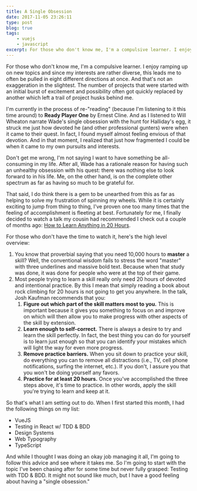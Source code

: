 ```yaml
---
title: A Single Obsession
date: 2017-11-05 23:26:11
type: post
blog: true
tags: 
    - vuejs
    - javascript
excerpt: For those who don't know me, I'm a compulsive learner. I enjoy ramping up on new topics and since my interests are rather diverse, this leads me to often be pulled in eight different directions at once. And that's not an exaggeration in the slightest. The number of projects that were started with an initial burst of excitement and possibility often got quickly replaced by another which left a trail of project husks behind me.
---
```


For those who don't know me, I'm a compulsive learner. I enjoy ramping up on new topics and since my interests are rather diverse, this leads me to often be pulled in eight different directions at once. And that's not an exaggeration in the slightest. The number of projects that were started with an initial burst of excitement and possibility often got quickly replaced by another which left a trail of project husks behind me.

I'm currently in the process of re-"reading" (because I'm listening to it this time around) to **Ready Player One** by Ernest Cline. And as I listened to Will Wheaton narrate Wade's single obsession with the hunt for Halliday's egg, it struck me just how devoted he (and other professional gunters) were when it came to their quest. In fact, I found myself almost feeling envious of that devotion. And in that moment, I realized that just how fragmented I could be when it came to my own pursuits and interests.

Don't get me wrong, I'm not saying I want to have something be all-consuming in my life. After all, Wade has a rationale reason for having such an unhealthy obsession with his quest: there was nothing else to look forward to in his life. Me, on the other hand, is on the complete other spectrum as far as having so much to be grateful for. 

That said, I do think there is a gem to be unearthed from this as far as helping to solve my frustration of spinning my wheels. While it is certainly exciting to jump from thing to thing, I've proven one too many times that the feeling of accomplishment is fleeting at best. Fortunately for me, I finally decided to watch a talk my cousin had recommended I check out a couple of months ago: [How to Learn Anything in 20 Hours](https://www.youtube.com/watch?v=5MgBikgcWnY). 

For those who don't have the time to watch it, here's the high level overview:

1. You know that proverbial saying that you need 10,000 hours to **master** a skill? Well, the conventional wisdom fails to stress the word "master" with three underlines and massive bold text. Because when that study was done, it was done for people who were at the top of their game. 
2. Most people trying to learn a skill really only need 20 hours of devoted and intentional practice. By this I mean that simply reading a book about rock climbing for 20 hours is not going to get you anywhere. In the talk, Josh Kaufman recommends that you:
    1. **Figure out which part of the skill matters most to you.** This is important because it gives you something to focus on and improve on which will then allow you to make progress with other aspects of the skill by extension.
    2. **Learn enough to self-correct.** There is always a desire to try and learn the skill perfectly. In fact, the best thing you can do for yourself is to learn just enough so that you can identify your mistakes which will light the way for even more progress.
    3. **Remove practice barriers.** When you sit down to practice your skill, do everything you can to remove all distractions (i.e., TV, cell phone notifications, surfing the internet, etc.). If you don't, I assure you that you won't be doing yourself any favors.
    4. **Practice for at least 20 hours.** Once you've accomplished the three steps above, it's time to practice. In other words, apply the skill you're trying to learn and keep at it.

So that's what I am setting out to do. When I first started this month, I had the following things on my list:

- VueJS
- Testing in React w/ TDD & BDD
- Design Systems
- Web Typography
- TypeScript

And while I thought I was doing an okay job managing it all, I'm going to follow this advice and see where it takes me. So I'm going to start with the topic I've been chasing after for some time but never fully grasped: Testing with TDD & BDD. It might not sound like much, but I have a good feeling about having a "single obsession."
